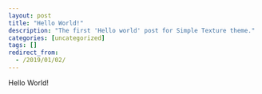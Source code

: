```yaml
---
layout: post
title: "Hello World!"
description: "The first 'Hello world' post for Simple Texture theme."
categories: [uncategorized]
tags: []
redirect_from:
  - /2019/01/02/
---
```

Hello World! 
